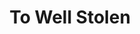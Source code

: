 ---
title: To Well Stolen
description: >-
    Description du projet
image: artmission.jpg

link: https://too-well-stolen.vercel.app/
mention: >-
    Vous devez vous trouver au musée pour vivre pleinement l'expérience. L'expérience a été conçue pour une navigation sur mobile (et non sur ordinateur).
locked: false
---